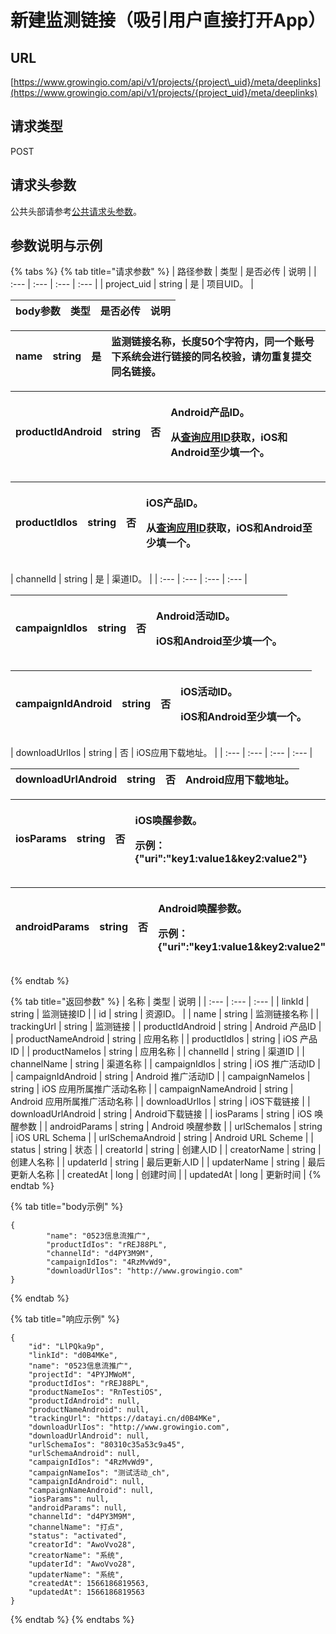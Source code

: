 # 新建监测链接（吸引用户直接打开App）

## URL

[https://www.growingio.com/api/v1/projects/{project\_uid}/meta/deeplinks](https://www.growingio.com/api/v1/projects/{project_uid}/meta/deeplinks)

## 请求类型

POST

## 请求头参数

公共头部请参考[公共请求头参数](../../authenticate.md)。

## 参数说明与示例

{% tabs %}
{% tab title="请求参数" %}
| 路径参数 | 类型 | 是否必传 | 说明 |
| :--- | :--- | :--- | :--- |
| project\_uid | string | 是 | 项目UID。 |

| body参数 | 类型 | 是否必传 | 说明 |
| :--- | :--- | :--- | :--- |


| name | string | 是 | 监测链接名称，长度50个字符内，同一个账号下系统会进行链接的同名校验，请勿重复提交同名链接。 |
| :--- | :--- | :--- | :--- |


<table>
  <thead>
    <tr>
      <th style="text-align:left">productIdAndroid</th>
      <th style="text-align:left">string</th>
      <th style="text-align:left">&#x5426;</th>
      <th style="text-align:left">
        <p>Android&#x4EA7;&#x54C1;ID&#x3002;</p>
        <p>&#x4ECE;<a href="https://app.gitbook.com/@help-1/s/doc/~/edit/drafts/-LpD4UbAD2BQKUq6Kf4L/untitled/api-can-kao/guang-gao-jian-ce-lian-jie-chuang-jian-fu-wu-api/jie-kou-ding-yi/cha-xun-ying-yong-id">&#x67E5;&#x8BE2;&#x5E94;&#x7528;ID</a>&#x83B7;&#x53D6;&#xFF0C;iOS&#x548C;Android&#x81F3;&#x5C11;&#x586B;&#x4E00;&#x4E2A;&#x3002;</p>
      </th>
    </tr>
  </thead>
  <tbody></tbody>
</table><table>
  <thead>
    <tr>
      <th style="text-align:left">productIdIos</th>
      <th style="text-align:left">string</th>
      <th style="text-align:left">&#x5426;</th>
      <th style="text-align:left">
        <p>iOS&#x4EA7;&#x54C1;ID&#x3002;</p>
        <p>&#x4ECE;<a href="https://app.gitbook.com/@help-1/s/doc/~/edit/drafts/-LpD4UbAD2BQKUq6Kf4L/untitled/api-can-kao/guang-gao-jian-ce-lian-jie-chuang-jian-fu-wu-api/jie-kou-ding-yi/cha-xun-ying-yong-id">&#x67E5;&#x8BE2;&#x5E94;&#x7528;ID</a>&#x83B7;&#x53D6;&#xFF0C;iOS&#x548C;Android&#x81F3;&#x5C11;&#x586B;&#x4E00;&#x4E2A;&#x3002;</p>
      </th>
    </tr>
  </thead>
  <tbody></tbody>
</table>| channelId | string | 是 | 渠道ID。 |
| :--- | :--- | :--- | :--- |


<table>
  <thead>
    <tr>
      <th style="text-align:left">campaignIdIos</th>
      <th style="text-align:left">string</th>
      <th style="text-align:left">&#x5426;</th>
      <th style="text-align:left">
        <p>Android&#x6D3B;&#x52A8;ID&#x3002;</p>
        <p>iOS&#x548C;Android&#x81F3;&#x5C11;&#x586B;&#x4E00;&#x4E2A;&#x3002;</p>
      </th>
    </tr>
  </thead>
  <tbody></tbody>
</table><table>
  <thead>
    <tr>
      <th style="text-align:left">campaignIdAndroid</th>
      <th style="text-align:left">string</th>
      <th style="text-align:left">&#x5426;</th>
      <th style="text-align:left">
        <p>iOS&#x6D3B;&#x52A8;ID&#x3002;</p>
        <p>iOS&#x548C;Android&#x81F3;&#x5C11;&#x586B;&#x4E00;&#x4E2A;&#x3002;</p>
      </th>
    </tr>
  </thead>
  <tbody></tbody>
</table>| downloadUrlIos | string | 否 | iOS应用下载地址。 |
| :--- | :--- | :--- | :--- |


| downloadUrlAndroid | string | 否 | Android应用下载地址。 |
| :--- | :--- | :--- | :--- |


<table>
  <thead>
    <tr>
      <th style="text-align:left">iosParams</th>
      <th style="text-align:left">string</th>
      <th style="text-align:left">&#x5426;</th>
      <th style="text-align:left">
        <p>iOS&#x5524;&#x9192;&#x53C2;&#x6570;&#x3002;</p>
        <p>&#x793A;&#x4F8B;&#xFF1A;{&quot;uri&quot;:&quot;key1:value1&amp;key2:value2&quot;}</p>
      </th>
    </tr>
  </thead>
  <tbody></tbody>
</table><table>
  <thead>
    <tr>
      <th style="text-align:left">androidParams</th>
      <th style="text-align:left">string</th>
      <th style="text-align:left">&#x5426;</th>
      <th style="text-align:left">
        <p>Android&#x5524;&#x9192;&#x53C2;&#x6570;&#x3002;</p>
        <p>&#x793A;&#x4F8B;&#xFF1A;{&quot;uri&quot;:&quot;key1:value1&amp;key2:value2&quot;}</p>
      </th>
    </tr>
  </thead>
  <tbody></tbody>
</table>
{% endtab %}

{% tab title="返回参数" %}
| 名称 | 类型 | 说明 |
| :--- | :--- | :--- |
| linkId | string | 监测链接ID |
| id | string | 资源ID。 |
| name | string | 监测链接名称 |
| trackingUrl | string | 监测链接 |
| productIdAndroid | string | Android 产品ID |
| productNameAndroid | string | 应用名称 |
| productIdIos | string | iOS 产品ID |
| productNameIos | string | 应用名称 |
| channelId | string | 渠道ID |
| channelName | string | 渠道名称 |
| campaignIdIos | string | iOS 推广活动ID |
| campaignIdAndroid | string | Android 推广活动ID |
| campaignNameIos | string | iOS 应用所属推广活动名称 |
| campaignNameAndroid | string | Android 应用所属推广活动名称 |
| downloadUrlIos | string | iOS下载链接 |
| downloadUrlAndroid | string | Android下载链接 |
| iosParams | string | iOS 唤醒参数 |
| androidParams | string | Android 唤醒参数 |
| urlSchemaIos | string | iOS URL Schema |
| urlSchemaAndroid | string | Android URL Scheme |
| status | string | 状态 |
| creatorId | string | 创建人ID |
| creatorName | string | 创建人名称 |
| updaterId | string | 最后更新人ID |
| updaterName | string | 最后更新人名称 |
| createdAt | long | 创建时间 |
| updatedAt | long | 更新时间 |
{% endtab %}

{% tab title="body示例" %}
```text
{
        "name": "0523信息流推广",
        "productIdIos": "rREJ88PL",
        "channelId": "d4PY3M9M",
        "campaignIdIos": "4RzMvWd9",
        "downloadUrlIos": "http://www.growingio.com"
}
```
{% endtab %}

{% tab title="响应示例" %}
```text
{
    "id": "LlPQka9p",
    "linkId": "d0B4MKe",
    "name": "0523信息流推广",
    "projectId": "4PYJMWoM",
    "productIdIos": "rREJ88PL",
    "productNameIos": "RnTestiOS",
    "productIdAndroid": null,
    "productNameAndroid": null,
    "trackingUrl": "https://datayi.cn/d0B4MKe",
    "downloadUrlIos": "http://www.growingio.com",
    "downloadUrlAndroid": null,
    "urlSchemaIos": "80310c35a53c9a45",
    "urlSchemaAndroid": null,
    "campaignIdIos": "4RzMvWd9",
    "campaignNameIos": "测试活动_ch",
    "campaignIdAndroid": null,
    "campaignNameAndroid": null,
    "iosParams": null,
    "androidParams": null,
    "channelId": "d4PY3M9M",
    "channelName": "打点",
    "status": "activated",
    "creatorId": "AwoVvo28",
    "creatorName": "系统",
    "updaterId": "AwoVvo28",
    "updaterName": "系统",
    "createdAt": 1566186819563,
    "updatedAt": 1566186819563
}
```
{% endtab %}
{% endtabs %}


